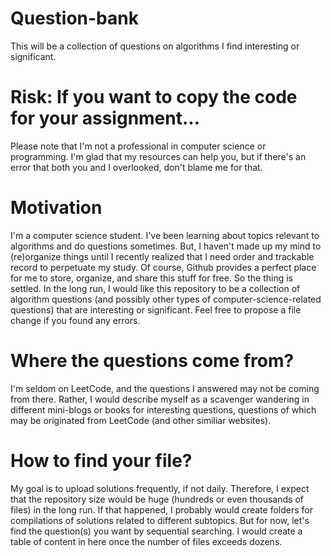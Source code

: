# Question-bank
This will be a collection of questions on algorithms I find interesting or significant.

# Risk: If you want to copy the code for your assignment...
Please note that I'm not a professional in computer science or programming. I'm glad that my resources can help you, but if there's an error that both you and I overlooked, don't blame me for that.

# Motivation
I'm a computer science student. I've been learning about topics relevant to algorithms and do questions sometimes. But, I haven't made up my mind to (re)organize things until I recently realized that I need order and trackable record to perpetuate my study. Of course, Github provides a perfect place for me to store, organize, and share this stuff for free. So the thing is settled. In the long run, I would like this repository to be a collection of algorithm questions (and possibly other types of computer-science-related questions) that are interesting or significant. Feel free to propose a file change if you found any errors.

# Where the questions come from?
I'm seldom on LeetCode, and the questions I answered may not be coming from there. Rather, I would describe myself as a scavenger wandering in different mini-blogs or books for interesting questions, questions of which may be originated from LeetCode (and other similiar websites).

# How to find your file?
My goal is to upload solutions frequently, if not daily. Therefore, I expect that the repository size would be huge (hundreds or even thousands of files) in the long run. If that happened, I probably would create folders for compilations of solutions related to different subtopics. But for now, let's find the question(s) you want by sequential searching. I would create a table of content in here once the number of files exceeds dozens.
